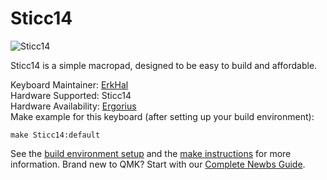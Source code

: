 # Sticc14

![Sticc14](http://imgur.com/a/vY6Di7b)

Sticc14 is a simple macropad, designed to be easy to build and affordable.

Keyboard Maintainer: [ErkHal](https://github.com/erkhal)  
Hardware Supported: Sticc14  
Hardware Availability: [Ergorius](https://reddit.com/u/ergorius)  
Make example for this keyboard (after setting up your build environment):

    make Sticc14:default

See the [build environment setup](https://docs.qmk.fm/#/getting_started_build_tools) and the [make instructions](https://docs.qmk.fm/#/getting_started_make_guide) for more information. Brand new to QMK? Start with our [Complete Newbs Guide](https://docs.qmk.fm/#/newbs).